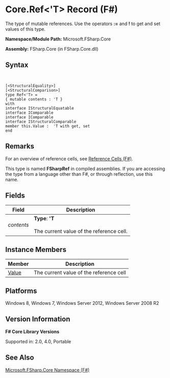 # Core.Ref<'T> Record (F#)

The type of mutable references. Use the operators  **:=** and **!** to get and set values of this type.

**Namespace/Module Path:** Microsoft.FSharp.Core

**Assembly:** FSharp.Core (in FSharp.Core.dll)


## Syntax


```


[<StructuralEquality>]
[<StructuralComparison>]
type Ref<'T> =
{ mutable contents : 'T }
with
interface IStructuralEquatable
interface IComparable
interface IComparable
interface IStructuralComparable
member this.Value :  'T with get, set
end

```



## Remarks
For an overview of reference cells, see [Reference Cells &#40;F&#35;&#41;](Reference-Cells-%28FSharp%29.md).

This type is named **FSharpRef** in compiled assemblies. If you are accessing the type from a language other than F#, or through reflection, use this name.


## Fields


|Field|Description|
|-----|-----------|
|*contents*|**Type**: **'T**<br /><br />The current value of the reference cell.|

## Instance Members


|Member|Description|
|------|-----------|
|[Value](http://msdn.microsoft.com/en-us/library/4f7eac48-f3c9-4dd5-ab06-5f6cde41f56c)|The current value of the reference cell|

## Platforms
Windows 8, Windows 7, Windows Server 2012, Windows Server 2008 R2


## Version Information
**F# Core Library Versions**

Supported in: 2.0, 4.0, Portable




## See Also
[Microsoft.FSharp.Core Namespace &#40;F&#35;&#41;](Microsoft.FSharp.Core-Namespace-%28FSharp%29.md)

